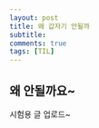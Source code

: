 ```yaml
---
layout: post
title: 왜 갑자기 안될까
subtitle: 
comments: true
tags: [TIL]
---
```


## 왜 안될까요~

시험용 글 업로드~
